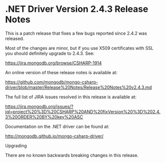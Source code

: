 # .NET Driver Version 2.4.3 Release Notes

This is a patch release that fixes a few bugs reported since 2.4.2 was released.

Most of the changes are minor, but if you use X509 certificates with SSL you should
definitely upgrade to 2.4.3. See:

https://jira.mongodb.org/browse/CSHARP-1914

An online version of these release notes is available at:

https://github.com/mongodb/mongo-csharp-driver/blob/master/Release%20Notes/Release%20Notes%20v2.4.3.md

The full list of JIRA issues resolved in this release is available at:

https://jira.mongodb.org/issues/?jql=project%20%3D%20CSHARP%20AND%20fixVersion%20%3D%202.4.3%20ORDER%20BY%20key%20ASC

Documentation on the .NET driver can be found at:

http://mongodb.github.io/mongo-csharp-driver/

Upgrading

There are no known backwards breaking changes in this release.
